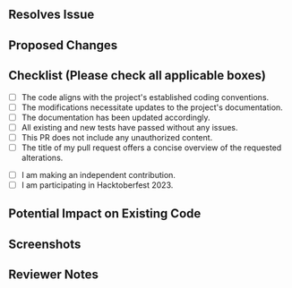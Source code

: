 <!-- If your PR addresses an open issue, please reference it like this: Closes #999, where #999 is the issue number you are fixing -->

## Resolves Issue

<!-- Please provide a detailed description of the issue this PR addresses. If not applicable, you may remove this section -->

<!-- Example: Closes #31 -->

## Proposed Changes

<!-- Enumerate all the proposed changes in this PR -->

<!-- Please mark the boxes with [x] if the statement is true, or [ ] if it's false or not applicable -->

## Checklist (Please check all applicable boxes)

- [ ] The code aligns with the project's established coding conventions.
- [ ] The modifications necessitate updates to the project's documentation.
- [ ] The documentation has been updated accordingly.
- [ ] All existing and new tests have passed without any issues.
- [ ] This PR does not include any unauthorized content.
- [ ] The title of my pull request offers a concise overview of the requested alterations.

<!-- Please select one of the following -->
- [ ] I am making an independent contribution.
- [ ] I am participating in Hacktoberfest 2023.

## Potential Impact on Existing Code

<!-- Explain any potential implications of your changes on the current codebase. For example, specify if it could potentially disrupt existing functionality or necessitate modifications to other sections of the code. -->

## Screenshots

<!-- If relevant, include screenshots that substantiate your alterations -->

## Reviewer Notes

<!-- Include any supplementary instructions or notes for the reviewers, if applicable -->
